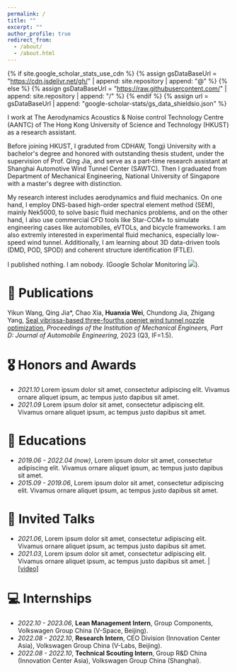 ```yaml
---
permalink: /
title: ""
excerpt: ""
author_profile: true
redirect_from: 
  - /about/
  - /about.html
---
```


{% if site.google_scholar_stats_use_cdn %}
{% assign gsDataBaseUrl = "https://cdn.jsdelivr.net/gh/" | append: site.repository | append: "@" %}
{% else %}
{% assign gsDataBaseUrl = "https://raw.githubusercontent.com/" | append: site.repository | append: "/" %}
{% endif %}
{% assign url = gsDataBaseUrl | append: "google-scholar-stats/gs_data_shieldsio.json" %}

<span class='anchor' id='about-me'></span>

I work at The Aerodynamics Acoustics & Noise control Technology Centre (AANTC) of The Hong Kong University of Science and Technology (HKUST) as a research assistant.

Before joining HKUST, I graduted from CDHAW, Tongji University with a bachelor's degree and honored with outstanding thesis student, under the supervision of Prof. Qing Jia, and serve as a part-time research assistant at Shanghai Automotive Wind Tunnel Center (SAWTC). Then I graduated from Department of Mechanical Engineering, National University of Singapore with a master's degree with distinction.

My research interest includes aerodynamics and fluid mechanics. On one hand, I employ DNS-based high-order spectral element method (SEM), mainly Nek5000, to solve basic fluid mechanics problems, and on the other hand, I also use commercial CFD tools like Star-CCM+ to simulate engineering cases like automobiles, eVTOLs, and bicycle frameworks. I am also extremly interested in experimental fluid mechanics, especially low-speed wind tunnel. Additionally, I am learning about 3D data-driven tools (DMD, POD, SPOD) and coherent structure identification (FTLE).

I published nothing. I am nobody. (Google Scholar Monitoring <a href='https://scholar.google.com/citations?user=5szoCzkAAAAJ'><img src="https://img.shields.io/endpoint?url={{ url | url_encode }}&logo=Google%20Scholar&labelColor=f6f6f6&color=9cf&style=flat&label=citations"></a>).


# 📝 Publications 
Yikun Wang, Qing Jia\*, Chao Xia, **Huanxia Wei**, Chundong Jia, Zhigang Yang, 
[Seal vibrissa-based three-fourths openjet wind tunnel nozzle optimization](https://doi.org/10.1177/09544070231201200), *Proceedings of the Institution of Mechanical Engineers, Part D: Journal of Automobile Engineering*, 2023 (Q3, IF=1.5).



# 🎖 Honors and Awards
- *2021.10* Lorem ipsum dolor sit amet, consectetur adipiscing elit. Vivamus ornare aliquet ipsum, ac tempus justo dapibus sit amet. 
- *2021.09* Lorem ipsum dolor sit amet, consectetur adipiscing elit. Vivamus ornare aliquet ipsum, ac tempus justo dapibus sit amet. 

# 📖 Educations
- *2019.06 - 2022.04 (now)*, Lorem ipsum dolor sit amet, consectetur adipiscing elit. Vivamus ornare aliquet ipsum, ac tempus justo dapibus sit amet. 
- *2015.09 - 2019.06*, Lorem ipsum dolor sit amet, consectetur adipiscing elit. Vivamus ornare aliquet ipsum, ac tempus justo dapibus sit amet. 

# 💬 Invited Talks
- *2021.06*, Lorem ipsum dolor sit amet, consectetur adipiscing elit. Vivamus ornare aliquet ipsum, ac tempus justo dapibus sit amet. 
- *2021.03*, Lorem ipsum dolor sit amet, consectetur adipiscing elit. Vivamus ornare aliquet ipsum, ac tempus justo dapibus sit amet.  \| [\[video\]](https://github.com/)

# 💻 Internships
- *2022.10 - 2023.06*, **Lean Management Intern**, Group Components, Volkswagen Group China (V-Space, Beijing).
- *2022.08 - 2022.10*, **Research Intern**, CEO Division (Innovation Center Asia), Volkswagen Group China (V-Labs, Beijing).
- *2022.08 - 2022.10*, **Technical Scouting Intern**, Group R&D China (Innovation Center Asia), Volkswagen Group China (Shanghai).